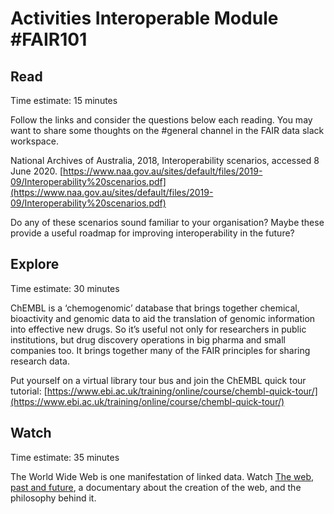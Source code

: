 # Activities Interoperable Module #FAIR101 

## Read
Time estimate: 15 minutes

Follow the links and consider the questions below each reading. You may want to share some thoughts on the #general channel 
in the FAIR data slack workspace.

National Archives of Australia, 2018, Interoperability scenarios, accessed 8 June 2020. 
[https://www.naa.gov.au/sites/default/files/2019-09/Interoperability%20scenarios.pdf](https://www.naa.gov.au/sites/default/files/2019-09/Interoperability%20scenarios.pdf)

Do any of these scenarios sound familiar to your organisation? Maybe these provide a useful roadmap for improving interoperability 
in the future?


## Explore
Time estimate: 30 minutes

ChEMBL is a ‘chemogenomic’ database that brings together chemical, bioactivity and genomic data to aid the translation of 
genomic information into effective new drugs. So it’s useful not only for researchers in public institutions, but drug discovery 
operations in big pharma and small companies too. It brings together many of the FAIR principles for sharing research data.

Put yourself on a virtual library tour bus and join the ChEMBL quick tour tutorial: 
[https://www.ebi.ac.uk/training/online/course/chembl-quick-tour/](https://www.ebi.ac.uk/training/online/course/chembl-quick-tour/)


## Watch
Time estimate:  35 minutes

The World Wide Web is one manifestation of linked data. Watch [The web, past and future](https://youtu.be/cCE2EyV_IiY), 
a documentary about the creation of the web, and the philosophy behind it.
